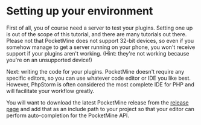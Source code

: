 # Setting up your environment
First of all, you of course need a server to test your plugins. Setting one up is out of the scope of this tutorial, and there are many tutorials out there. Please not that PocketMine does not support 32-bit devices, so even if you somehow manage to get a server running on your phone, you won't receive support if your plugins aren't working. (Hint: they're not working because you're on an unsupported device!)

Next: writing the code for your plugins. PocketMine doesn't require any specific editors, so you can use whatever code editor or IDE you like best. However, PhpStorm is often considered the most complete IDE for PHP and will facilitate your workflow greatly.

You will want to download the latest PocketMine release from the [release page](https://github.com/pmmp/PocketMine-MP/releases) and add that as an include path to your project so that your editor can perform auto-completion for the PocketMine API.
